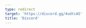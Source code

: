 ```yaml
---
type: redirect
target: 'https://discord.gg/4udtcA5'
title: 'Discord'
---
```


<!--
This file intentionally left blank.
We use YAML front matter here instead of the usual TOML just so markdownlint can properly lint for blank URLs in other
files without firing on this one.
-->
